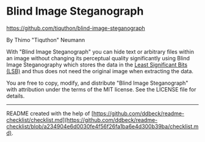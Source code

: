 # Blind Image Steganograph

https://github.com/tiquthon/blind-image-steganograph

By Thimo "Tiquthon" Neumann

With "Blind Image Steganograph" you can hide text or arbitrary files within an image without changing its perceptual quality significantly using Blind Image Steganography which stores the data in the [Least Significant Bits (LSB)](https://en.wikipedia.org/wiki/Bit_numbering#Least_significant_bit) and thus does not need the original image when extracting the data.

You are free to copy, modify, and distribute "Blind Image Steganograph" with attribution under the terms of the MIT license. See the LICENSE file for details.

---

README created with the help of [https://github.com/ddbeck/readme-checklist/checklist.md](https://github.com/ddbeck/readme-checklist/blob/a234904e6d0030fe4f56f26fa1ba6e4d300b39ba/checklist.md).
